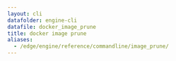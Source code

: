 ```yaml
---
layout: cli
datafolder: engine-cli
datafile: docker_image_prune
title: docker image prune
aliases:
  - /edge/engine/reference/commandline/image_prune/
---
```

<!--
This page is automatically generated from Docker's source code. If you want to
suggest a change to the text that appears here, open a ticket or pull request
in the source repository on GitHub:

https://github.com/docker/cli
-->

